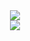 <!--# cars-->

<div align="center">
    <img src="https://i.giphy.com/media/2w5MMNvg70MrQ0I2DR/giphy.webp">
    <br><img src="https://media3.giphy.com/media/YpwaR8TARPq2A/giphy.gif?cid=ecf05e47w8x99r36xtbkd19cowwf44tccbp9coi55pckij1r&rid=giphy.gif&ct=g">
<div>